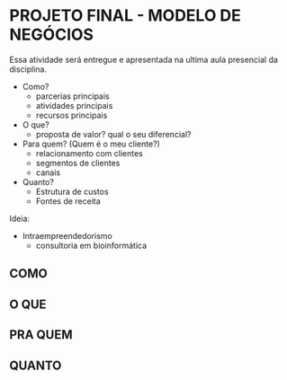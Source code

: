 # PROJETO FINAL - MODELO DE NEGÓCIOS

Essa atividade será entregue e apresentada na ultima aula presencial da disciplina.

* Como?
  * parcerias principais
  * atividades principais
  * recursos principais
* O que?
  * proposta de valor? qual o seu diferencial?
* Para quem? (Quem é o meu cliente?)
  * relacionamento com clientes
  * segmentos de clientes
  * canais
* Quanto?
  * Estrutura de custos
  * Fontes de receita

Ideia:

* Intraempreendedorismo
  * consultoria em bioinformática

## COMO

## O QUE

## PRA QUEM

## QUANTO
